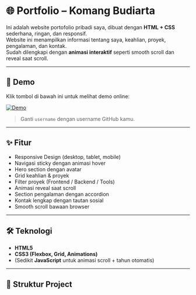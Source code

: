 # 🌐 Portfolio – Komang Budiarta

Ini adalah website portofolio pribadi saya, dibuat dengan **HTML + CSS** sederhana, ringan, dan responsif.  
Website ini menampilkan informasi tentang saya, keahlian, proyek, pengalaman, dan kontak.  
Sudah dilengkapi dengan **animasi interaktif** seperti smooth scroll dan reveal saat scroll.

---

## 🚀 Demo
Klik tombol di bawah ini untuk melihat demo online:  

[![Demo](https://img.shields.io/badge/🔗%20Lihat%20Demo-0072ff?style=for-the-badge&logo=github&logoColor=white)](https://username.github.io/portfolio/)

> Ganti `username` dengan username GitHub kamu.

---

## ✨ Fitur
- Responsive Design (desktop, tablet, mobile)
- Navigasi sticky dengan animasi hover
- Hero section dengan avatar
- Grid keahlian & proyek
- Filter proyek (Frontend / Backend / Tools)
- Animasi reveal saat scroll
- Section pengalaman dengan accordion
- Kontak lengkap dengan tautan sosial
- Smooth scroll bawaan browser

---

## 🛠️ Teknologi
- **HTML5**
- **CSS3 (Flexbox, Grid, Animations)**
- (Sedikit **JavaScript** untuk animasi scroll + tahun otomatis)

---

## 📂 Struktur Project

